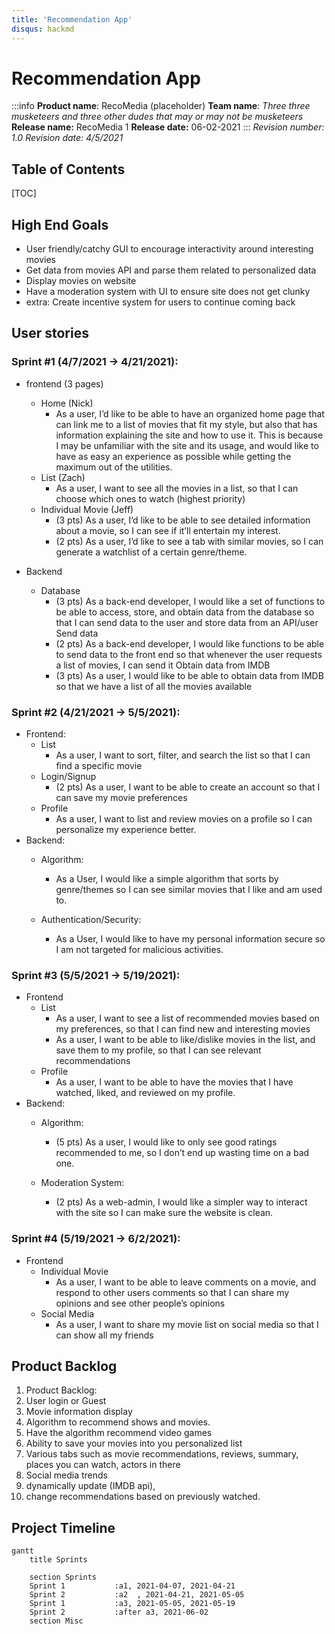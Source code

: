 ```yaml
---
title: 'Recommendation App'
disqus: hackmd
---
```


Recommendation App
===
:::info
**Product name**: RecoMedia (placeholder)
**Team name**: *Three three musketeers and three other dudes that may or may not be musketeers*
**Release name:** RecoMedia 1
**Release date:** 06-02-2021
:::
*Revision number: 1.0
Revision date: 4/5/2021*

## Table of Contents

[TOC]

## High End Goals 

- User friendly/catchy GUI to encourage interactivity around interesting movies
- Get data from movies API and parse them related to personalized data
- Display movies on website 
- Have a moderation system with UI to ensure site does not get clunky 
- extra: Create incentive system for users to continue coming back


User stories
---
### Sprint #1 (4/7/2021 -> 4/21/2021):
- frontend (3 pages)
    - Home (Nick)
        - As a user, I’d like to be able to have an organized home page that can link me to a list of movies that fit my style, but also that has information explaining the site and how to use it. This is because I may be unfamiliar with the site and its usage, and would like to have as easy an experience as possible while getting the maximum out of the utilities.
    - List (Zach)
        - As a user, I want to see all the movies in a list, so that I can choose which ones to watch (highest priority) 
    - Individual Movie (Jeff)
        - (3 pts) As a user, I’d like to be able to see detailed information about a movie, so I can see if it’ll entertain my interest. 
        - (2 pts) As a user, I’d like to see a tab with similar movies, so I can generate a watchlist of a certain genre/theme.

- Backend 
    - Database
        - (3 pts) As a back-end developer, I would like a set of functions to be able to access, store, and obtain data from the database so that I can send data to the user and store data from an API/user
Send data
        - (2 pts) As a back-end developer, I would like functions to be able to send data to the front end so that whenever the user requests a list of movies, I can send it
Obtain data from IMDB
        - (3 pts) As a user, I would like to be able to obtain data from IMDB so that we have a list of all the movies available

### Sprint #2 (4/21/2021 -> 5/5/2021): 
- Frontend: 
    - List
        - As a user, I want to sort, filter, and search the list so that I can find a specific movie
    - Login/Signup
        - (2 pts) As a user, I want to be able to create an account so that I can save my movie preferences
    - Profile 
        - As a user, I want to list and review movies on a profile so I can personalize my experience better.
- Backend: 
    - Algorithm: 
       - As a User, I would like a simple algorithm that sorts by genre/themes so I can see similar movies that I like and am used to. 

    -  Authentication/Security: 
        -  As a User, I would like to have my personal information secure so I am not targeted for malicious activities. 

### Sprint #3 (5/5/2021 -> 5/19/2021): 
- Frontend
    - List
        - As a user, I want to see a list of recommended movies based on my preferences, so that I can find new and interesting movies
        - As a user, I want to be able to like/dislike movies in the list, and save them to my profile, so that I can see relevant recommendations
    - Profile
        -  As a user, I want to be able to have the movies that I have watched, liked, and reviewed on my profile.
- Backend: 
    - Algorithm: 
        - (5 pts) As a user, I would like to only see good ratings recommended to me, so I don’t end up wasting time on a bad one. 

    - Moderation System: 
        - (2 pts) As a web-admin, I would like a simpler way to interact with the site so I can make sure the website is clean. 

### Sprint #4  (5/19/2021 -> 6/2/2021):
- Frontend
    - Individual Movie
        - As a user, I want to be able to leave comments on a movie, and respond to other users comments so that I can share my opinions and see other people’s opinions
    - Social Media
        - As a user, I want to share my movie list on social media so that I can show all my friends


Product Backlog
---
1. Product Backlog: 
2. User login or Guest 
3. Movie information display
4. Algorithm to recommend shows and movies.
5. Have the algorithm recommend video games
6. Ability to save your movies into you personalized list
7. Various tabs such as movie recommendations, reviews, summary, places you can watch, actors in there
8. Social media trends 
9. dynamically update (IMDB api), 
10. change recommendations based on previously watched.


Project Timeline
---
```mermaid
gantt
    title Sprints

    section Sprints
    Sprint 1           :a1, 2021-04-07, 2021-04-21
    Sprint 2           :a2  , 2021-04-21, 2021-05-05
    Sprint 1           :a3, 2021-05-05, 2021-05-19
    Sprint 2           :after a3, 2021-06-02
    section Misc
```


